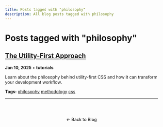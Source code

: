 ```yaml
---
title: Posts tagged with "philosophy"
description: All blog posts tagged with philosophy
---
```


# Posts tagged with "philosophy"

## [The Utility-First Approach](/blog/2025/utility-first-approach)

**Jan 10, 2025** • **tutorials**

Learn about the philosophy behind utility-first CSS and how it can transform your development workflow.

**Tags:** [philosophy](/blog/tags/philosophy) [methodology](/blog/tags/methodology) [css](/blog/tags/css)

---

<div class="back-to-blog">
  <a href="/blog/" class="back-link">← Back to Blog</a>
</div>

<style>
.back-to-blog {
  text-align: center;
  margin: 3rem 0;

.back-link {
  display: inline-block;
  padding: 0.75rem 1.5rem;
  background: var(--vp-c-bg-soft);
  color: var(--vp-c-text-1);
  text-decoration: none;
  border-radius: 8px;
  border: 1px solid var(--vp-c-divider);
  transition: all 0.2s ease;
  font-weight: 500;

.back-link:hover {
  background: var(--vp-c-brand);
  color: white;
  border-color: var(--vp-c-brand);
</style>